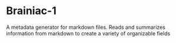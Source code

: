 # Brainiac-1
A metadata generator for markdown files. Reads and summarizes information from markdown to create a variety of organizable fields
